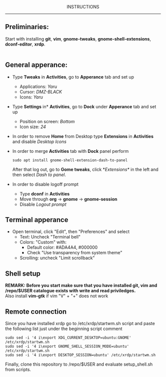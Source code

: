 <div align="center">
      INSTRUCTIONS
</div>

-----------------

## Preliminaries: 
Start with installing **git**, **vim**, **gnome-tweaks**, **gnome-shell-extensions**, **dconf-editor**, **xrdp**.<br /><br />

## General apperance:
* Type **Tweaks** in **Activities**, go to **Apperance** tab and set up
  * Applications: *Yaru*
  * Cursor: *DMZ-BLACK*
  * Icons: *Yaru*
* Type **Settings** in* **Activities**, go to **Dock** under **Apperance** tab and set up
  * Position on screen: *Bottom*
  * Icon size: *24*
* In order to remove **Home** from Desktop type **Extensions** in **Activities** and disable *Desktop Icons*
* In order to merge **Activities** tab with **Dock** panel perform

      sudo apt install gnome-shell-extension-dash-to-panel
      
  After that log out, go to **Gome tweaks**, click **Extensions\** in the left and then
  select *Dash to panel*.
* In order to disable logoff prompt
  * Type **dconf** in **Activities**
  * Move through **org** -> **gnome** -> **gnome-session**
  * Disable *Logout prompt*

## Terminal apperance
* Open terminal, click "Edit", then "Preferences" and select
   * Text: Uncheck "Terminal bell" 
   * Colors: "Custom" with:
      * Default color: #ADA4A4, #000000
      * Check "Use transparency from system theme"
   * Scrolling: uncheck "Limit scrollback"

## Shell setup
   **REMARK: Before you start make sure that you have installed git, vim
   and /repo/$USER catalogue exists with write and read priviledges.**<br/>
   Also install **vim-gtk** if vim "V" + "+" does not work
   
## Remote connection
   Since you have installed xrdp go to /etc/xrdp/startwm.sh script and paste the following list just under the beginning
   script comment
   
    sudo sed -i '4 i\export XDG_CURRENT_DESKTOP=ubuntu:GNOME' /etc/xrdp/startwm.sh
    sudo sed -i '4 i\export GNOME_SHELL_SESSION_MODE=ubuntu' /etc/xrdp/startwm.sh
    sudo sed -i '4 i\export DESKTOP_SESSION=ubuntu' /etc/xrdp/startwm.sh

  Finally, clone this repository to /repo/$USER and evaluate setup_shell.sh from scripts.
